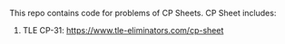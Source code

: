 This repo contains code for problems of CP Sheets.
CP Sheet includes:
  1. TLE CP-31: https://www.tle-eliminators.com/cp-sheet
